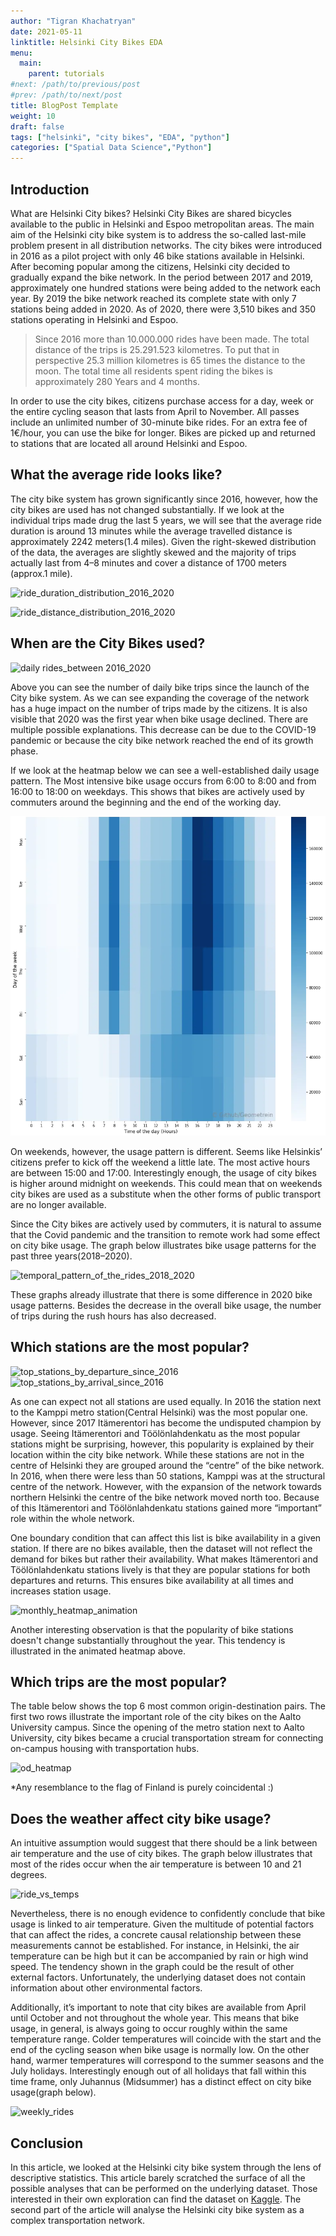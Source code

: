 ```yaml
---
author: "Tigran Khachatryan"
date: 2021-05-11
linktitle: Helsinki City Bikes EDA
menu:
  main:
    parent: tutorials
#next: /path/to/previous/post
#prev: /path/to/next/post
title: BlogPost Template
weight: 10
draft: false
tags: ["helsinki", "city bikes", "EDA", "python"]
categories: ["Spatial Data Science","Python"]
---
```

## Introduction

What are Helsinki City bikes?
Helsinki City Bikes are shared bicycles available to the public in Helsinki and Espoo metropolitan areas.
The main aim of the Helsinki city bike system is to address the so-called last-mile problem present in all distribution networks.
The city bikes were introduced in 2016 as a pilot project with only 46 bike stations available in Helsinki.
After becoming popular among the citizens, Helsinki city decided to gradually expand the bike network.
In the period between 2017 and 2019, approximately one hundred stations were being added to the network each year.
By 2019 the bike network reached its complete state with only 7 stations being added in 2020.
As of 2020, there were 3,510 bikes and 350 stations operating in Helsinki and Espoo.

>Since 2016 more than 10.000.000 rides have been made.
The total distance of the trips is 25.291.523 kilometres.
To put that in perspective 25.3 million kilometres is 65 times the distance to the moon.
The total time all residents spent riding the bikes is approximately 280 Years and 4 months.

In order to use the city bikes, citizens purchase access for a day, week or the entire cycling season that lasts from April to November.
All passes include an unlimited number of 30-minute bike rides. For an extra fee of 1€/hour, you can use the bike for longer.
Bikes are picked up and returned to stations that are located all around Helsinki and Espoo.

## What the average ride looks like?
The city bike system has grown significantly since 2016, however, how the city bikes are used has not changed substantially.
If we look at the individual trips made drug the last 5 years, we will see that the average ride duration is around 13 minutes while the average travelled distance is approximately 2242 meters(1.4 miles).
Given the right-skewed distribution of the data, the averages are slightly skewed and the majority of trips actually last from 4–8 minutes and cover a distance of 1700 meters (approx.1 mile).

![ride_duration_distribution_2016_2020](./images/helsinki_city_bikes/ride_duration_distribution_2016_2020.png)

![ride_distance_distribution_2016_2020](/images/helsinki_city_bikes/ride_distance_distribution_2016_2020.png)

## When are the City Bikes used?

![daily rides_between 2016_2020](images/helsinki_city_bikes/helsinki_city_bikes_daily_rides_2016_2020.png)

Above you can see the number of daily bike trips since the launch of the City bike system. As we can see expanding the coverage of the network has a huge impact on the number of trips made by the citizens. It is also visible that 2020 was the first year when bike usage declined. There are multiple possible explanations. This decrease can be due to the COVID-19 pandemic or because the city bike network reached the end of its growth phase.

If we look at the heatmap below we can see a well-established daily usage pattern. The Most intensive bike usage occurs from 6:00 to 8:00 and from 16:00 to 18:00 on weekdays. This shows that bikes are actively used by commuters around the beginning and the end of the working day.

![temporal_pattern_of_the_rides](../images/helsinki_city_bikes/ride_temporal_patterns_2016_2020.png)

On weekends, however, the usage pattern is different. Seems like Helsinkis’ citizens prefer to kick off the weekend a little late. The most active hours are between 15:00 and 17:00. Interestingly enough, the usage of city bikes is higher around midnight on weekends. This could mean that on weekends city bikes are used as a substitute when the other forms of public transport are no longer available.

Since the City bikes are actively used by commuters, it is natural to assume that the Covid pandemic and the transition to remote work had some effect on city bike usage. The graph below illustrates bike usage patterns for the past three years(2018–2020).

![temporal_pattern_of_the_rides_2018_2020](../../images/helsinki_city_bikes/ride_temporal_pattern_of_the_rides_2018_2020.png)


These graphs already illustrate that there is some difference in 2020 bike usage patterns. Besides the decrease in the overall bike usage, the number of trips during the rush hours has also decreased.

## Which stations are the most popular?
![top_stations_by_departure_since_2016](/images/helsinki_city_bikes/top_stations_by_departure_since_2016.png)
![top_stations_by_arrival_since_2016](/images/helsinki_city_bikes/top_stations_by_arrival_since_2016.png)

As one can expect not all stations are used equally. In 2016 the station next to the Kamppi metro station(Central Helsinki) was the most popular one. However, since 2017 Itämerentori has become the undisputed champion by usage. Seeing Itämerentori and Töölönlahdenkatu as the most popular stations might be surprising, however, this popularity is explained by their location within the city bike network. While these stations are not in the centre of Helsinki they are grouped around the “centre” of the bike network. In 2016, when there were less than 50 stations, Kamppi was at the structural centre of the network. However, with the expansion of the network towards northern Helsinki the centre of the bike network moved north too. Because of this Itämerentori and Töölönlahdenkatu stations gained more “important” role within the whole network.

One boundary condition that can affect this list is bike availability in a given station. If there are no bikes available, then the dataset will not reflect the demand for bikes but rather their availability. What makes Itämerentori and Töölönlahdenkatu stations lively is that they are popular stations for both departures and returns. This ensures bike availability at all times and increases station usage.

![monthly_heatmap_animation](/images/helsinki_city_bikes/monthly_heatmap_animation.gif)

Another interesting observation is that the popularity of bike stations doesn't change substantially throughout the year.
This tendency is illustrated in the animated heatmap above.

## Which trips are the most popular?
The table below shows the top 6 most common origin-destination pairs. The first two rows illustrate the important role of the city bikes on the Aalto University campus. Since the opening of the metro station next to Aalto University, city bikes became a crucial transportation stream for connecting on-campus housing with transportation hubs.

![od_heatmap](/images/helsinki_city_bikes/od_heatmap.png)

*Any resemblance to the flag of Finland is purely coincidental :)

## Does the weather affect city bike usage?
An intuitive assumption would suggest that there should be a link between air temperature and the use of city bikes.
The graph below illustrates that most of the rides occur when the air temperature is between 10 and 21 degrees.

![ride_vs_temps](/images/helsinki_city_bikes/rides_vs_temps.png)

Nevertheless, there is no enough evidence to confidently conclude that bike usage is linked to air temperature. Given the multitude of potential factors that can affect the rides, a concrete causal relationship between these measurements cannot be established. For instance, in Helsinki, the air temperature can be high but it can be accompanied by rain or high wind speed. The tendency shown in the graph could be the result of other external factors. Unfortunately, the underlying dataset does not contain information about other environmental factors.

Additionally, it’s important to note that city bikes are available from April until October and not throughout the whole year.
This means that bike usage, in general, is always going to occur roughly within the same temperature range.
Colder temperatures will coincide with the start and the end of the cycling season when bike usage is normally low.
On the other hand, warmer temperatures will correspond to the summer seasons and the July holidays.
Interestingly enough out of all holidays that fall within this time frame, only Juhannus (Midsummer) has a distinct effect on city bike usage(graph below).

![weekly_rides](/images/helsinki_city_bikes/weekly_rides_by_year.png)

## Conclusion
In this article, we looked at the Helsinki city bike system through the lens of descriptive statistics.
This article barely scratched the surface of all the possible analyses that can be performed on the underlying dataset.
Those interested in their own exploration can find the dataset on [Kaggle](https://www.kaggle.com/datasets/geometrein/helsinki-city-bikes).
The second part of the article will analyse the Helsinki city bike system as a complex transportation network.